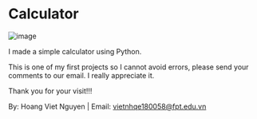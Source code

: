 # Calculator
![image](https://github.com/sinhvienfpt/calculator/assets/108646783/810a4c98-5362-4a01-8882-dc0b80695d75)

I made a simple calculator using Python.

This is one of my first projects so I cannot avoid errors, please send your comments to our email. I really appreciate it.

Thank you for your visit!!!

By: Hoang Viet Nguyen | Email: vietnhqe180058@fpt.edu.vn
